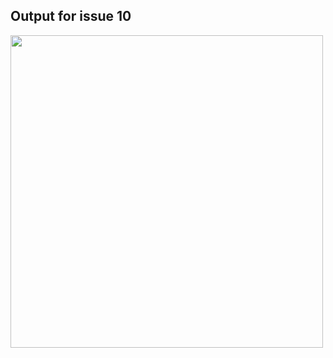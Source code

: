 ## Output for issue 10
<img src="https://github.com/STIW3054-A192/stiw3054-issues-nasuhashamsullnaim/blob/master/src/main/java/my/issues/issue10/output%20issue10.PNG" width="500"/> 
